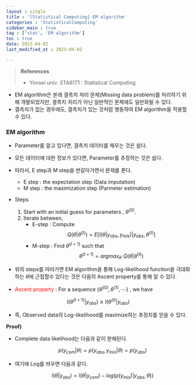 ```yaml
---
layout : single
title : '[Statistical Computing] EM algorithm'
categories : 'StatisticalComputing'
sidebar_main : true
tag : ['stat', 'EM algorithm']
toc : true
date: 2023-04-02
last_modified_at : 2023-04-02

---
```


><b>References </b>
>
>- Yonsei univ. STA6171 : Statistical Computing



- EM algorithm은 본래 결측치 처리 문제(Missing data problem)를 처리하기 위해 개발되었지만, 결측치 처리가 아닌 일반적인 문제에도 일반화될 수 있다. 
- 결측치가 없는 경우에도, 결측치가 있는 것처럼 행동하여 EM algorithm을 적용할 수 있다.




### EM algorithm

- Parameter를 알고 있다면, 결측치 데이터를 채우는 것은 쉽다.

- 모든 데이터에 대한 정보가 있다면, Parameter를 추정하는 것은 쉽다. 



- 따라서, E step과 M step을 번갈아가면서 문제를 푼다.
  - E step  :  the expectation step (Data imputation)
  - M step : the maximization step (Parmeter estimation)






- Steps
	1. Start with an initial guess for parameters , $\theta^{(0)}$.
	2. Iterate between,
		- E-step : Compute $$ Q(\theta \vert \theta^{(t)}) = E \lbrack l(\theta \vert y_{obs} , y_{mis} ) \vert y_{obs} , \theta^{(t)} \rbrack  $$
		- M-step : Find $\theta^{(t+1)}$ such that $$ \theta^{(t+1)} = argmax_{\theta} \,\, Q(\theta \vert \theta^{(t)})$$






- 위의 steps를 따라가면 EM algorithm을 통해 Log-likelihood function을 극대화하는 $\theta$에 근접할수 있다는 것은 다음의 Ascent property를 통해 알 수 있다.






- <font color="#ff0000">Ascent property</font> : For a sequence $\lbrace \theta^{(0)}, \theta^{(1)},\cdots \rbrace$ , we have 


$$
l(\theta^{(t+1)} \vert y_{obs}) \geq l(\theta^{(t)} \vert y_{obs})
$$


- 즉, Observed data의 Log-likelihood를 maximize하는 추정치를 얻을 수 있다.



**Proof)**

- Complete data likelihood는 다음과 같이 분해된다.

  $$p(y_{com} \vert \theta) = p(y_{obs}, y_{mis} \vert \theta) = p(y_{obs})$$



- 여기에 Log를 씌우면 다음과 같다. 

  $$ l(\theta \vert y_{obs}) = l( \theta \vert y_{com}) - log \big( p(y_{mis} )\vert y_{obs}, \theta )  \big) $$